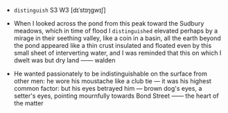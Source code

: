 - `distinguish` S3 W3 [dɪˈstɪŋɡwɪʃ]



-  When I looked across the pond from this peak toward the Sudbury meadows, which in time of flood I `distinguished` elevated perhaps by a mirage in their seething valley, like a coin in a basin, all the earth beyond the pond appeared like a thin crust insulated and floated even by this small sheet of interverting water, and I was reminded that this on which I dwelt was but dry land —— walden

-  He wanted passionately to be indistinguishable on the surface from other men: he wore his moustache like a club tie — it was his highest common factor: but his eyes betrayed him — brown dog's eyes, a setter's eyes, pointing mournfully towards Bond Street —— the heart of the matter